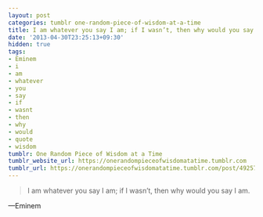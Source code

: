 ```yaml
---
layout: post
categories: tumblr one-random-piece-of-wisdom-at-a-time
title: I am whatever you say I am; if I wasn’t, then why would you say I am.
date: '2013-04-30T23:25:13+09:30'
hidden: true
tags:
- Eminem
- i
- am
- whatever
- you
- say
- if
- wasnt
- then
- why
- would
- quote
- wisdom
tumblr: One Random Piece of Wisdom at a Time
tumblr_website_url: https://onerandompieceofwisdomatatime.tumblr.com
tumblr_url: https://onerandompieceofwisdomatatime.tumblr.com/post/49257806100/i-am-whatever-you-say-i-am-if-i-wasnt-then-why
---
```

> I am whatever you say I am; if I wasn’t, then why would you say I am.

—Eminem

